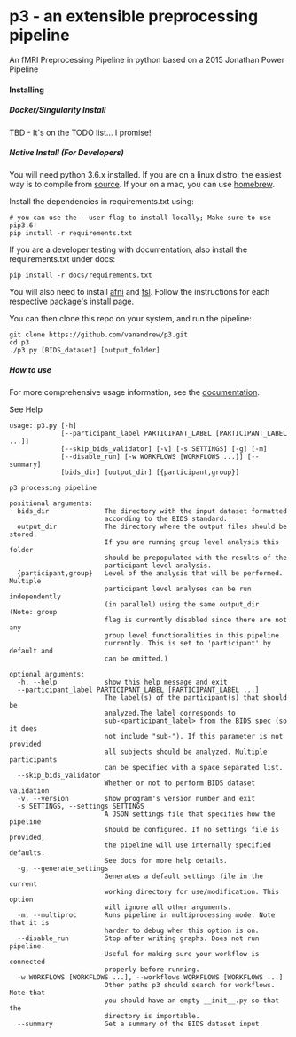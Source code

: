 # p3 - an extensible preprocessing pipeline
An fMRI Preprocessing Pipeline in python based on a 2015 Jonathan Power Pipeline

#### Installing

##### Docker/Singularity Install

TBD - It's on the TODO list... I promise!

##### Native Install (For Developers)

You will need python 3.6.x installed. If you are on a linux distro, the easiest way is to compile from [source](https://www.python.org/downloads/release/python-366/). If your
on a mac, you can use [homebrew](https://brew.sh/).

Install the dependencies in requirements.txt using:
```
# you can use the --user flag to install locally; Make sure to use pip3.6!
pip install -r requirements.txt
```

If you are a developer testing with documentation, also install the requirements.txt under docs:
```
pip install -r docs/requirements.txt
```

You will also need to install [afni](https://afni.nimh.nih.gov/download) and [fsl](https://fsl.fmrib.ox.ac.uk/fsl/fslwiki/FslInstallation).
Follow the instructions for each respective package's install page.

You can then clone this repo on your system, and run the pipeline:
```
git clone https://github.com/vanandrew/p3.git
cd p3
./p3.py [BIDS_dataset] [output_folder]
```

##### How to use

For more comprehensive usage information, see the [documentation](http://p3.readthedocs.io/en/latest/).

See Help
```
usage: p3.py [-h]
             [--participant_label PARTICIPANT_LABEL [PARTICIPANT_LABEL ...]]
             [--skip_bids_validator] [-v] [-s SETTINGS] [-g] [-m]
             [--disable_run] [-w WORKFLOWS [WORKFLOWS ...]] [--summary]
             [bids_dir] [output_dir] [{participant,group}]

p3 processing pipeline

positional arguments:
  bids_dir              The directory with the input dataset formatted
                        according to the BIDS standard.
  output_dir            The directory where the output files should be stored.
                        If you are running group level analysis this folder
                        should be prepopulated with the results of the
                        participant level analysis.
  {participant,group}   Level of the analysis that will be performed. Multiple
                        participant level analyses can be run independently
                        (in parallel) using the same output_dir. (Note: group
                        flag is currently disabled since there are not any
                        group level functionalities in this pipeline
                        currently. This is set to 'participant' by default and
                        can be omitted.)

optional arguments:
  -h, --help            show this help message and exit
  --participant_label PARTICIPANT_LABEL [PARTICIPANT_LABEL ...]
                        The label(s) of the participant(s) that should be
                        analyzed.The label corresponds to
                        sub-<participant_label> from the BIDS spec (so it does
                        not include "sub-"). If this parameter is not provided
                        all subjects should be analyzed. Multiple participants
                        can be specified with a space separated list.
  --skip_bids_validator
                        Whether or not to perform BIDS dataset validation
  -v, --version         show program's version number and exit
  -s SETTINGS, --settings SETTINGS
                        A JSON settings file that specifies how the pipeline
                        should be configured. If no settings file is provided,
                        the pipeline will use internally specified defaults.
                        See docs for more help details.
  -g, --generate_settings
                        Generates a default settings file in the current
                        working directory for use/modification. This option
                        will ignore all other arguments.
  -m, --multiproc       Runs pipeline in multiprocessing mode. Note that it is
                        harder to debug when this option is on.
  --disable_run         Stop after writing graphs. Does not run pipeline.
                        Useful for making sure your workflow is connected
                        properly before running.
  -w WORKFLOWS [WORKFLOWS ...], --workflows WORKFLOWS [WORKFLOWS ...]
                        Other paths p3 should search for workflows. Note that
                        you should have an empty __init__.py so that the
                        directory is importable.
  --summary             Get a summary of the BIDS dataset input.
```
